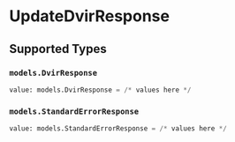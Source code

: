 # UpdateDvirResponse


## Supported Types

### `models.DvirResponse`

```python
value: models.DvirResponse = /* values here */
```

### `models.StandardErrorResponse`

```python
value: models.StandardErrorResponse = /* values here */
```

